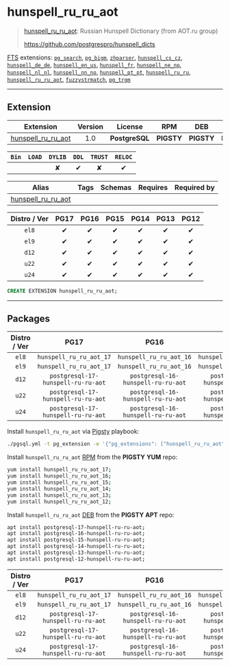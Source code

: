# hunspell_ru_ru_aot


> [hunspell_ru_ru_aot](https://github.com/postgrespro/hunspell_dicts): Russian Hunspell Dictionary (from AOT.ru group)
>
> https://github.com/postgrespro/hunspell_dicts





[FTS](/fts) extensions: [`pg_search`](/pg_search), [`pg_bigm`](/pg_bigm), [`zhparser`](/zhparser), [`hunspell_cs_cz`](/hunspell_cs_cz), [`hunspell_de_de`](/hunspell_de_de), [`hunspell_en_us`](/hunspell_en_us), [`hunspell_fr`](/hunspell_fr), [`hunspell_ne_np`](/hunspell_ne_np), [`hunspell_nl_nl`](/hunspell_nl_nl), [`hunspell_nn_no`](/hunspell_nn_no), [`hunspell_pt_pt`](/hunspell_pt_pt), [`hunspell_ru_ru`](/hunspell_ru_ru), [`hunspell_ru_ru_aot`](/hunspell_ru_ru_aot), [`fuzzystrmatch`](/fuzzystrmatch), [`pg_trgm`](/pg_trgm)


-------
## Extension


| Extension | Version | License | RPM | DEB | PL |
|-----------|:-------:|:-------:|:---:|:---:|:--:|
| [hunspell_ru_ru_aot](https://github.com/postgrespro/hunspell_dicts) | 1.0 | **<span class="tcblue">PostgreSQL</span>** | **<span class="tcwarn">PIGSTY</span>** | **<span class="tcwarn">PIGSTY</span>** | `Data` |



| `Bin` | `LOAD` | `DYLIB` | `DDL` | `TRUST` | `RELOC` |
|:-----:|:------:|:-------:|:-----:|:-------:|:-------:|
|  |  | <span class="tcwarn">✘</span> | <span class="tcblue">✔</span> | <span class="tcwarn">✘</span> | <span class="tcblue">✔</span> |



| Alias | Tags | Schemas | Requires | Required by |
|-------|------|---------|----------|-------------|
| [hunspell_ru_ru_aot](/hunspell_ru_ru_aot) |  |  |  |  |



| Distro / Ver | PG17 | PG16 | PG15 | PG14 | PG13 | PG12 |
|:------------:|:----:|:----:|:----:|:----:|:----:|:----:|
| `el8` | <span class="tcblue">✔</span> | <span class="tcblue">✔</span> | <span class="tcblue">✔</span> | <span class="tcblue">✔</span> | <span class="tcblue">✔</span> | <span class="tcblue">✔</span> |
| `el9` | <span class="tcblue">✔</span> | <span class="tcblue">✔</span> | <span class="tcblue">✔</span> | <span class="tcblue">✔</span> | <span class="tcblue">✔</span> | <span class="tcblue">✔</span> |
| `d12` | <span class="tcblue">✔</span> | <span class="tcblue">✔</span> | <span class="tcblue">✔</span> | <span class="tcblue">✔</span> | <span class="tcblue">✔</span> | <span class="tcblue">✔</span> |
| `u22` | <span class="tcblue">✔</span> | <span class="tcblue">✔</span> | <span class="tcblue">✔</span> | <span class="tcblue">✔</span> | <span class="tcblue">✔</span> | <span class="tcblue">✔</span> |
| `u24` | <span class="tcblue">✔</span> | <span class="tcblue">✔</span> | <span class="tcblue">✔</span> | <span class="tcblue">✔</span> | <span class="tcblue">✔</span> | <span class="tcblue">✔</span> |





```sql
CREATE EXTENSION hunspell_ru_ru_aot;
```

-----------


## Packages


| Distro / Ver | PG17 | PG16 | PG15 | PG14 | PG13 | PG12 |
|:------------:|:----:|:----:|:----:|:----:|:----:|:----:|
| `el8` | `hunspell_ru_ru_aot_17` | `hunspell_ru_ru_aot_16` | `hunspell_ru_ru_aot_15` | `hunspell_ru_ru_aot_14` | `hunspell_ru_ru_aot_13` | `hunspell_ru_ru_aot_12` |
| `el9` | `hunspell_ru_ru_aot_17` | `hunspell_ru_ru_aot_16` | `hunspell_ru_ru_aot_15` | `hunspell_ru_ru_aot_14` | `hunspell_ru_ru_aot_13` | `hunspell_ru_ru_aot_12` |
| `d12` | `postgresql-17-hunspell-ru-ru-aot` | `postgresql-16-hunspell-ru-ru-aot` | `postgresql-15-hunspell-ru-ru-aot` | `postgresql-14-hunspell-ru-ru-aot` | `postgresql-13-hunspell-ru-ru-aot` | `postgresql-12-hunspell-ru-ru-aot` |
| `u22` | `postgresql-17-hunspell-ru-ru-aot` | `postgresql-16-hunspell-ru-ru-aot` | `postgresql-15-hunspell-ru-ru-aot` | `postgresql-14-hunspell-ru-ru-aot` | `postgresql-13-hunspell-ru-ru-aot` | `postgresql-12-hunspell-ru-ru-aot` |
| `u24` | `postgresql-17-hunspell-ru-ru-aot` | `postgresql-16-hunspell-ru-ru-aot` | `postgresql-15-hunspell-ru-ru-aot` | `postgresql-14-hunspell-ru-ru-aot` | `postgresql-13-hunspell-ru-ru-aot` | `postgresql-12-hunspell-ru-ru-aot` |



Install `hunspell_ru_ru_aot` via [Pigsty](https://pigsty.io/docs/pgext/usage/install/) playbook:

```bash
./pgsql.yml -t pg_extension -e '{"pg_extensions": ["hunspell_ru_ru_aot"]}'
```


Install `hunspell_ru_ru_aot` [RPM](/rpm) from the **<span class="tcwarn">PIGSTY</span>** **YUM** repo:

```bash
yum install hunspell_ru_ru_aot_17;
yum install hunspell_ru_ru_aot_16;
yum install hunspell_ru_ru_aot_15;
yum install hunspell_ru_ru_aot_14;
yum install hunspell_ru_ru_aot_13;
yum install hunspell_ru_ru_aot_12;
```


Install `hunspell_ru_ru_aot` [DEB](/deb) from the **<span class="tcwarn">PIGSTY</span>** **APT** repo:

```bash
apt install postgresql-17-hunspell-ru-ru-aot;
apt install postgresql-16-hunspell-ru-ru-aot;
apt install postgresql-15-hunspell-ru-ru-aot;
apt install postgresql-14-hunspell-ru-ru-aot;
apt install postgresql-13-hunspell-ru-ru-aot;
apt install postgresql-12-hunspell-ru-ru-aot;
```




| Distro / Ver | PG17 | PG16 | PG15 | PG14 | PG13 | PG12 |
|:------------:|:----:|:----:|:----:|:----:|:----:|:----:|
| `el8` | `hunspell_ru_ru_aot_17` | `hunspell_ru_ru_aot_16` | `hunspell_ru_ru_aot_15` | `hunspell_ru_ru_aot_14` | `hunspell_ru_ru_aot_13` | `hunspell_ru_ru_aot_12` |
| `el9` | `hunspell_ru_ru_aot_17` | `hunspell_ru_ru_aot_16` | `hunspell_ru_ru_aot_15` | `hunspell_ru_ru_aot_14` | `hunspell_ru_ru_aot_13` | `hunspell_ru_ru_aot_12` |
| `d12` | `postgresql-17-hunspell-ru-ru-aot` | `postgresql-16-hunspell-ru-ru-aot` | `postgresql-15-hunspell-ru-ru-aot` | `postgresql-14-hunspell-ru-ru-aot` | `postgresql-13-hunspell-ru-ru-aot` | `postgresql-12-hunspell-ru-ru-aot` |
| `u22` | `postgresql-17-hunspell-ru-ru-aot` | `postgresql-16-hunspell-ru-ru-aot` | `postgresql-15-hunspell-ru-ru-aot` | `postgresql-14-hunspell-ru-ru-aot` | `postgresql-13-hunspell-ru-ru-aot` | `postgresql-12-hunspell-ru-ru-aot` |
| `u24` | `postgresql-17-hunspell-ru-ru-aot` | `postgresql-16-hunspell-ru-ru-aot` | `postgresql-15-hunspell-ru-ru-aot` | `postgresql-14-hunspell-ru-ru-aot` | `postgresql-13-hunspell-ru-ru-aot` | `postgresql-12-hunspell-ru-ru-aot` |






